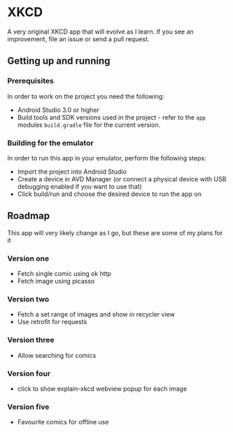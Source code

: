 # XKCD

A very original XKCD app that will evolve as I learn. If you see an improvement, file an issue or send a pull request.

## Getting up and running

### Prerequisites

In order to work on the project you need the following:

* Android Studio 3.0 or higher
* Build tools and SDK versions used in the project - refer to the `app` modules `build.gradle` file for the current version.

### Building for the emulator

In order to run this app in your emulator, perform the following steps:

* Import the project into Android Studio
* Create a device in AVD Manager (or connect a physical device with USB debugging enabled if you want to use that)
* Click build/run and choose the desired device to run the app on

## Roadmap

This app will very likely change as I go, but these are some of my plans for it

### Version one
- Fetch single comic using ok http
- Fetch image using picasso

### Version two
- Fetch a set range of images and show in recycler view
- Use retrofit for requests

### Version three
- Allow searching for comics

### Version four
- click to show explain-xkcd webview popup for each image

### Version five
- Favourite comics for offline use